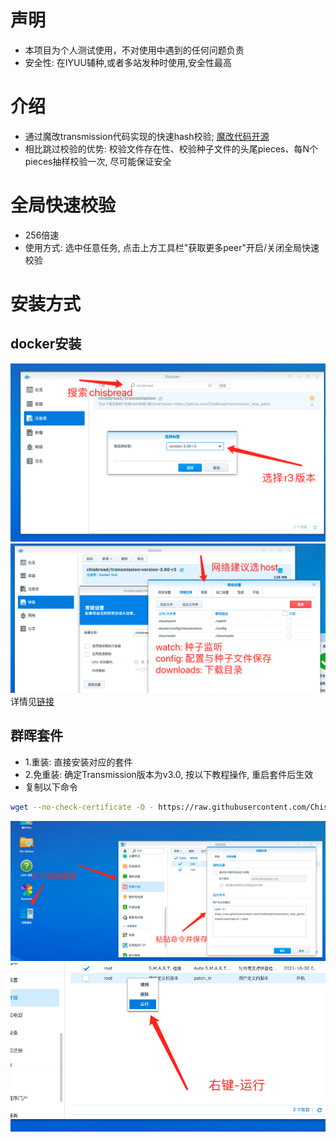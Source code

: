 # 声明
- 本项目为个人测试使用，不对使用中遇到的任何问题负责
- 安全性: 在IYUU辅种,或者多站发种时使用,安全性最高
# 介绍
- 通过魔改transmission代码实现的快速hash校验; [魔改代码开源](https://github.com/ChisBread/transmission_pt_edition)
- 相比跳过校验的优势: 校验文件存在性、校验种子文件的头尾pieces、每N个pieces抽样校验一次, 尽可能保证安全
# 全局快速校验
- 256倍速
- 使用方式: 选中任意任务, 点击上方工具栏"获取更多peer"开启/关闭全局快速校验
# 安装方式
## docker安装
![image](https://github.com/ChisBread/transmission_skip_patch/raw/master/%20resource/docker_1.png)
![image](https://github.com/ChisBread/transmission_skip_patch/raw/master/%20resource/docker_2.png)
详情见[链接](https://hub.docker.com/repository/docker/chisbread/transmission)
## 群晖套件
- 1.重装: 直接安装对应的套件
- 2.免重装: 确定Transmission版本为v3.0, 按以下教程操作, 重启套件后生效
- 复制以下命令
```bash
wget --no-check-certificate -O - https://raw.githubusercontent.com/ChisBread/transmission_skip_patch/master/patchspk.sh | bash
```
![image](https://github.com/ChisBread/transmission_skip_patch/raw/master/%20resource/patch_1.jpg)
![image](https://github.com/ChisBread/transmission_skip_patch/raw/master/%20resource/patch_2.jpg)